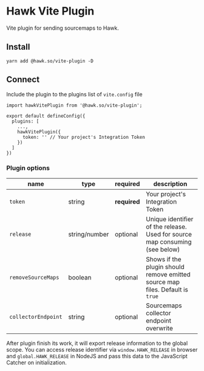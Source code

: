 # Hawk Vite Plugin

Vite plugin for sending sourcemaps to Hawk.

## Install
```
yarn add @hawk.so/vite-plugin -D
```

## Connect
Include the plugin to the plugins list of `vite.config` file

```
import hawkVitePlugin from '@hawk.so/vite-plugin';

export default defineConfig({
  plugins: [
    ...,
    hawkVitePlugin({
      token: '' // Your project's Integration Token
    })
  ]
})
```

### Plugin options
| name | type | required | description |
| -- | -- | -- | -- |
| `token` | string | **required** | Your project's Integration Token |
| `release` | string/number | optional | Unique identifier of the release. Used for source map consuming (see below) |
| `removeSourceMaps` | boolean | optional | Shows if the plugin should remove emitted source map files. Default is `true` |
| `collectorEndpoint` | string | optional | Sourcemaps collector endpoint overwrite |

After plugin finish its work, it will export release information to the global scope. 
You can access release identifier via `window.HAWK_RELEASE` in browser and `global.HAWK_RELEASE` in NodeJS and pass this data to the JavaScript Catcher on initialization.

